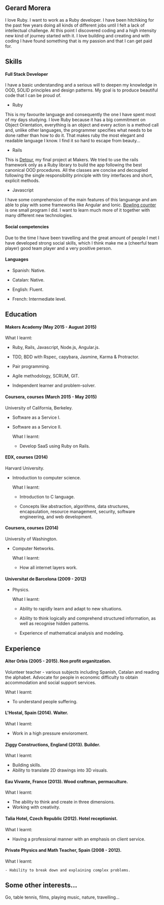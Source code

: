 ## Gerard Morera

I love Ruby. I want to work as a Ruby developer. I have been hitchiking for the past few years doing all kinds of different jobs until I felt a lack of intellectual challenge. At this point I discovered coding and a high intensity new kind of journey started with it. I love building and creating and with coding I have found something that is my passion and that I can get paid for.

## Skills

#### Full Stack Developer

I have a basic understanding and a serious will to deepen my knowledge in OOD, SOLID principles and design patterns. My goal is to produce beautiful code that I can be proud of.
 
- Ruby

This is my favourite language and consequently the one I have spent most of my days studying. I love Ruby because it has a big commitment on Object Orientation, everything is an object and every action is a method call and, unlike other languages, the programmer specifies what needs to be done rather than how to do it. That makes ruby the most elegant and readable language I know. I find it so hard to escape from beauty...

- Rails

This is [Detour](https://github.com/zeus-org/detour-rails), my final project at Makers. We tried to use the rails framework only as a Ruby library to build the app following the best canonical OOD procedures. All the classes are concise and decoupled following the single responsibility principle with tiny interfaces and short, explicit methods.

- Javascript 

I have some comprehension of the main features of this languange and am able to play with some frameworks like Angular and Ionic. [Bowling counter](https://github.com/gerard-morera/bowling-challenge) is one small program I did. I want to learn much more of it together with many different new technologies.

#### Social competencies
Due to the time I have been travelling and the great amount of people I met I have developed strong social skills, which I think make me a (cheerful team player) good team player and a very positive person.

#### Languages

- Spanish: Native.

- Catalan: Native.
 
- English: Fluent.
 
- French:  Intermediate level.

## Education

#### Makers Academy (May 2015 - August 2015)

  What I learnt:
   
   - Ruby, Rails, Javascript, Node.js, Angular.js.
   
   - TDD, BDD with Rspec, capybara, Jasmine, Karma & Protractor.
   
   - Pair programming.
   
   - Agile methodology, SCRUM, GIT.
   
   - Independent learner and problem-solver.

#### Coursera, courses (March 2015 - May 2015)
University of California, Berkeley.

- Software as a Service I.

- Software as a Service II.

  What I learnt:

   - Develop SaaS using Ruby on Rails.
 
#### EDX, courses (2014)
Harvard University.

- Introduction to computer science.

  What I learnt:
 
   - Introduction to C language.
 
   - Concepts like abstraction, algorithms, data structures, encapsulation, resource management, security,          software engineering, and web development.

#### Coursera, courses (2014)
University of Washington.
- Computer Networks.

  What I learnt:
   - How all internet layers work.

#### Universitat de Barcelona (2009 - 2012)
- Physics.

  What I learnt:
   - Ability to rapidly learn and adapt to new situations.
 
   - Ability to think logically and comprehend structured information, as well as recognise hidden patterns.
 
   - Experience of mathematical analysis and modeling.

## Experience

#### Alter Orbis (2005 - 2015). Non profit organitzation.
  Volunteer teacher - various subjects including Spanish, Catalan and reading the alphabet. 
  Advocate for people in economic difficulty to obtain accommodation and social support services.

  What I learnt:
   - To understand people suffering.

#### L'Hostal, Spain (2014). Waiter.

  What I learnt:
   - Work in a high pressure envioroment.

#### Ziggy Constructions, England (2013). Builder.
 
  What I learnt:
   - Building skills.
   - Ability to translate 2D drawings into 3D visuals. 

#### Eau Vivante, France (2013).  Wood craftman, permaculture.

  What I learnt:

  - The ability to think and create in three dimensions.
  - Working with creativity.

#### Talia Hotel, Czech Republic (2012). Hotel receptionist. 

  What I learnt:
  
   - Having a professional manner with an emphasis on client service.

#### Private Physics and Math Teacher, Spain (2008 - 2012).

   What I learnt:
   
    - Hability to break down and explaining complex problems.
  
## Some other interests...
 
 Go, table tennis, films, playing music, nature, travelling...


